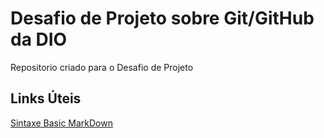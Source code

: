 # Desafio de Projeto sobre Git/GitHub da DIO
Repositorio criado para o Desafio de Projeto

## Links Úteis
[Sintaxe Basic MarkDown](https://www.markdownguide.org/)

